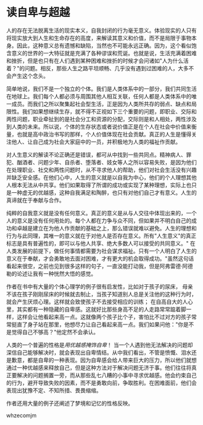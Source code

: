 # 读自卑与超越

人的存在无法脱离生活的现实本义，自我封闭的行为毫无意义。体验现实的人只有将现实放大到人生和生命存在的高度，来解读其意义和价值，而不是局限于事物本身。因此，这种意义总有遗憾和缺陷，当然也不可能永远正确。因为，这个看似饱含意义的世界的一大特征就是充满了各种谬误和荒诞。也就是说，生活充满着困难和挫折，但是也只有在人们遇到某种困难和挫折的时候才会问诸如"人为什么活着？"的问题。相反，那些人生之路平坦顺畅、几乎没有遇到过困难的人，大多不会产生这个念头。

简单地说，我们不是一个独立的个体。我们是人类体系中的一部分，我们共同生活在地球上。我们每个人都必须与周围其他人相互关联，任何人都是人类体系中的唯一成员。而我们之所以聚集起社会型生活，正是因为人类所共存的弱点、缺点和局限性。我们如果想继续生存，就不得不正视如下三个重要的问题，即职业、交际和两性问题，职业牵扯到的是社会分工和资源的分配，交际则是和人相处，两性涉及到人类的未来。所以说，个体的生存状态或者说价值正是在个人在社会中价值来衡量，也就是高中政治书写的那样，个人价值体现在社会贡献。真正的人生是懂得关注他人、让自己成为社会大家庭中的一员，并积极地为人类的福祉作贡献。

对人生意义的解读不论正确还是错误，都可从中找到一些共同点。精神病人、罪犯、酗酒者、问题少年、自杀者、堕落者、妓女等人之所以容易失败，是因为他们在处理职业、社交和两性问题时，从不寻求他人的帮助，他们对社会生活没有兴趣并缺乏安全感。在他们心中，人生的意义就是以自我为中心，他们的个人理想其他人根本无法从中共享。他们如果取得了所谓的成功或实现了某种理想，实际上也只是一种虚无的优越感，这种自我满足和陶醉，也只有对他们自己才有意义。人生的真谛就在于奉献与合作。


纯粹的自我意义就是没有任何意义。真正的意义是从与人交往中体现出来的，一个人的意义是没有任何用处的。每个人都在力争与众不同，但如果并不明白自己的成功和卓越是建立在为他人作贡献的基础之上，那么错误就难以避免。人生的理想和行为与此同理，其唯一的意义就在于对他人是否存在意义。所有"人生意义"的真正标志是具有普遍性的，即可以与他人共享、绝大多数人可以接受的共同意义。" 在人类发展的前提下，做任何事情都需要为社会谋求福祉。只有一个人明白了人生的意义在于奉献，才会勇敢地去面对困难，才有更大的机会取得成功。"虽然这句话看起来很空，之前也见到很多这样的句子，一直没能打动我，但是阿弗雷德·阿德勒的论述让我有一种恍然大悟的感觉。

作者在书中有大量的个体心理学的例子很有启发性，比如对于孩子的尿床， 母亲不该在孩子刚刚尿床的时候就去制止，当孩子知道别人总是关注他的这种行为时，就会产生厌烦心理。这样就会致使孩子不去接受相应的训练； 在自高自大的人心里，其实都有一种隐藏的自卑感。这就好比那些身高不足的人走路常常踮着脚一样，这样会让他看起来高一点。这就像两个孩子比个子，害怕比不过对方的孩子常常挺直了身子站在那里，他想尽力让自己看起来高一点。我们如果问他："你是不是觉得自己不够高？"他定然不会承认。

人类的一个普遍的性格是*用优越感掩饰自卑*！ 当一个人遇到他无法解决的问题却深信自己能够解决时，就会表现出自卑情结。从中我们看出，不管是愤慨、泪水还是歉意，都是自卑的一种表现。因为自卑感会给人带来巨大的压力，所以他们就想通过一种优越感来释放自己，但是这种方法对于解决问题无济于事。他们往往将真正要解决的问题搁置一旁，而从那些乱七八糟的小事中寻求优越感。他会约束自己的行为，避开导致失败的因素，而不是勇敢向前，争取胜利。在困难面前，他们会表现出犹豫不定、不知所措、畏畏缩缩。

作者还用大量的例子还阐述了梦境和记忆的性格反映。

whzecomjm

